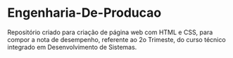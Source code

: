 # Engenharia-De-Producao
Repositório criado para criação de página web com HTML e CSS, para compor a nota de desempenho, referente ao 2o Trimeste, do curso técnico integrado em Desenvolvimento de Sistemas.
